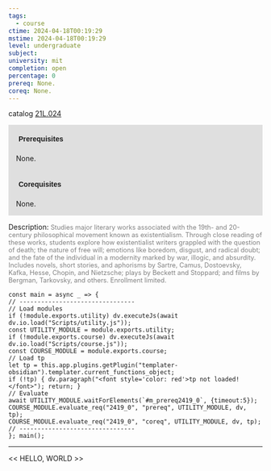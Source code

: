 ```yaml
---
tags:
  - course
ctime: 2024-04-18T00:19:29
mstime: 2024-04-18T00:19:29
level: undergraduate
subject: 
university: mit
completion: open
percentage: 0
prereq: None.
coreq: None.
---
```


catalog [21L.024](http://student.mit.edu/catalog/m21La.html#21L.024)

<span style="display: block; padding: 15px; background-color: rgb(100, 100, 100, 0.2);"><font id="m_prereq2419_0" style="display: block; font-family: Arial, sans-serif; font-weight: bold; padding: 5px">Prerequisites</font><br><span id="prereq2419_0">None.</span></span>
<span style="display: block; padding: 15px; background-color: rgb(100, 100, 100, 0.2);"><font id="m_coreq2419_0" style="display: block; font-family: Arial, sans-serif; font-weight: bold; padding: 5px">Corequisites</font><br><span id="coreq2419_0">None.</span></span>

<font style="">Description:</font>
<font style="color: grey; font-size: 0.8rem;">Studies major literary works associated with the 19th- and 20-century philosophical movement known as existentialism. Through close reading of these works, students explore how existentialist writers grappled with the question of death; the nature of free will; emotions like boredom, disgust, and radical doubt; and the fate of the individual in a modernity marked by war, illogic, and absurdity. Includes novels, short stories, and aphorisms by Sartre, Camus, Dostoevsky, Kafka, Hesse, Chopin, and Nietzsche; plays by Beckett and Stoppard; and films by Bergman, Tarkovsky, and others. Enrollment limited.</font>

```dataviewjs
const main = async _ => {
// --------------------------------
// Load modules
if (!module.exports.utility) dv.executeJs(await dv.io.load("Scripts/utility.js"));
const UTILITY_MODULE = module.exports.utility;
if (!module.exports.course) dv.executeJs(await dv.io.load("Scripts/course.js"));
const COURSE_MODULE = module.exports.course;
// Load tp
let tp = this.app.plugins.getPlugin("templater-obsidian").templater.current_functions_object;
if (!tp) { dv.paragraph("<font style='color: red'>tp not loaded!</font>"); return; }
// Evaluate
await UTILITY_MODULE.waitForElements(`#m_prereq2419_0`, {timeout:5});
COURSE_MODULE.evaluate_req("2419_0", "prereq", UTILITY_MODULE, dv, tp);
COURSE_MODULE.evaluate_req("2419_0", "coreq", UTILITY_MODULE, dv, tp);
// --------------------------------
}; main();
```

---

<< HELLO, WORLD >>
